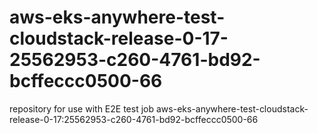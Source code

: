 # aws-eks-anywhere-test-cloudstack-release-0-17-25562953-c260-4761-bd92-bcffeccc0500-66
repository for use with E2E test job aws-eks-anywhere-test-cloudstack-release-0-17:25562953-c260-4761-bd92-bcffeccc0500-66
